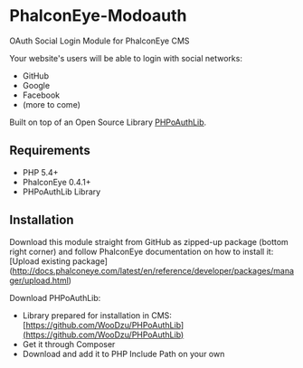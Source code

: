 PhalconEye-Modoauth
===================

OAuth Social Login Module for PhalconEye CMS

Your website's users will be able to login with social networks:

* GitHub
* Google
* Facebook
* (more to come)

Built on top of an Open Source Library [PHPoAuthLib](https://github.com/Lusitanian/PHPoAuthLib).

Requirements
------------

* PHP 5.4+
* PhalconEye 0.4.1+
* PHPoAuthLib Library

Installation
------------

Download this module straight from GitHub as zipped-up package (bottom right corner) and follow PhalconEye documentation on
how to install it: [Upload existing package] (http://docs.phalconeye.com/latest/en/reference/developer/packages/manager/upload.html)

Download PHPoAuthLib:

* Library prepared for installation in CMS: [https://github.com/WooDzu/PHPoAuthLib](https://github.com/WooDzu/PHPoAuthLib)
* Get it through Composer
* Download and add it to PHP Include Path on your own
